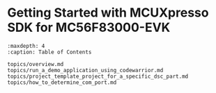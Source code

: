 # Getting Started with MCUXpresso SDK for MC56F83000-EVK


```{tocTree}
:maxdepth: 4
:caption: Table of Contents

topics/overview.md
topics/run_a_demo_application_using_codewarrior.md
topics/project_template_project_for_a_specific_dsc_part.md
topics/how_to_determine_com_port.md
```